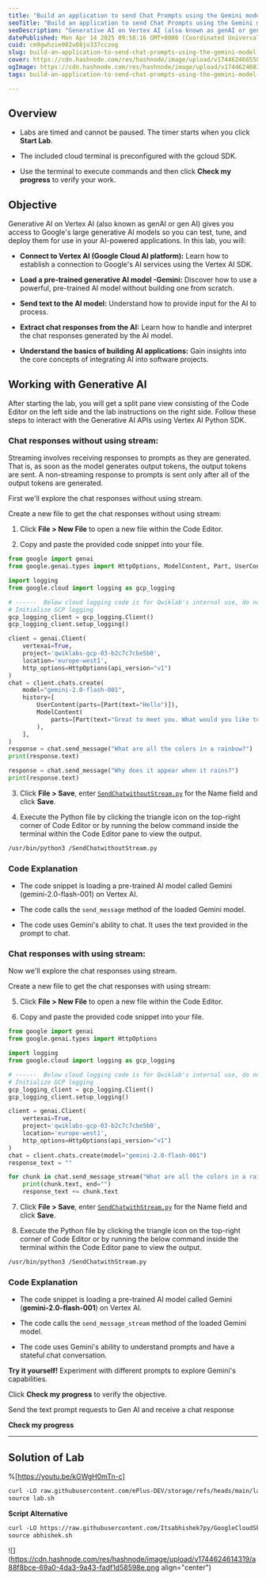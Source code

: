 ```yaml
---
title: "Build an application to send Chat Prompts using the Gemini model - bb-ide-genai-003"
seoTitle: "Build an application to send Chat Prompts using the Gemini model - bb-"
seoDescription: "Generative AI on Vertex AI (also known as genAI or gen AI) gives you access to Google's large generative AI models so you can test, tune, and deploy them fo"
datePublished: Mon Apr 14 2025 09:58:16 GMT+0000 (Coordinated Universal Time)
cuid: cm9gwhzie002u08jo337cczog
slug: build-an-application-to-send-chat-prompts-using-the-gemini-model-bb-ide-genai-003
cover: https://cdn.hashnode.com/res/hashnode/image/upload/v1744624665588/ff7f87de-824e-4513-8fc7-2d7f0df38405.png
ogImage: https://cdn.hashnode.com/res/hashnode/image/upload/v1744624683104/f952ce30-fa9c-4c7f-b1d0-3d32646c7f01.png
tags: build-an-application-to-send-chat-prompts-using-the-gemini-model-bb-ide-genai-003, build-an-application-to-send-chat-prompts-using-the-gemini-model, bb-ide-genai-003

---
```


## Overview

* Labs are timed and cannot be paused. The timer starts when you click **Start Lab**.
    
* The included cloud terminal is preconfigured with the gcloud SDK.
    
* Use the terminal to execute commands and then click **Check my progress** to verify your work.
    

## Objective

Generative AI on Vertex AI (also known as genAI or gen AI) gives you access to Google's large generative AI models so you can test, tune, and deploy them for use in your AI-powered applications. In this lab, you will:

* **Connect to Vertex AI (Google Cloud AI platform):** Learn how to establish a connection to Google's AI services using the Vertex AI SDK.
    
* **Load a pre-trained generative AI model -Gemini:** Discover how to use a powerful, pre-trained AI model without building one from scratch.
    
* **Send text to the AI model:** Understand how to provide input for the AI to process.
    
* **Extract chat responses from the AI:** Learn how to handle and interpret the chat responses generated by the AI model.
    
* **Understand the basics of building AI applications:** Gain insights into the core concepts of integrating AI into software projects.
    

## Working with Generative AI

After starting the lab, you will get a split pane view consisting of the Code Editor on the left side and the lab instructions on the right side. Follow these steps to interact with the Generative AI APIs using Vertex AI Python SDK.

### Chat responses without using stream:

Streaming involves receiving responses to prompts as they are generated. That is, as soon as the model generates output tokens, the output tokens are sent. A non-streaming response to prompts is sent only after all of the output tokens are generated.

First we'll explore the chat responses without using stream.

Create a new file to get the chat responses without using stream:

1. Click **File &gt; New File** to open a new file within the Code Editor.
    
2. Copy and paste the provided code snippet into your file.
    

```python
from google import genai
from google.genai.types import HttpOptions, ModelContent, Part, UserContent

import logging
from google.cloud import logging as gcp_logging

# ------  Below cloud logging code is for Qwiklab's internal use, do not edit/remove it. --------
# Initialize GCP logging
gcp_logging_client = gcp_logging.Client()
gcp_logging_client.setup_logging()

client = genai.Client(
    vertexai=True,
    project='qwiklabs-gcp-03-b2c7c7cbe5b0',
    location='europe-west1',
    http_options=HttpOptions(api_version="v1")
)
chat = client.chats.create(
    model="gemini-2.0-flash-001",
    history=[
        UserContent(parts=[Part(text="Hello")]),
        ModelContent(
            parts=[Part(text="Great to meet you. What would you like to know?")],
        ),
    ],
)
response = chat.send_message("What are all the colors in a rainbow?")
print(response.text)

response = chat.send_message("Why does it appear when it rains?")
print(response.text)
```

3. Click **File &gt; Save**, enter [`SendChatwithoutStream.py`](http://SendChatwithoutStream.py) for the Name field and click **Save**.
    
4. Execute the Python file by clicking the triangle icon on the top-right corner of Code Editor or by running the below command inside the terminal within the Code Editor pane to view the output.
    

```apache
/usr/bin/python3 /SendChatwithoutStream.py
```

### Code Explanation

* The code snippet is loading a pre-trained AI model called Gemini (gemini-2.0-flash-001) on Vertex AI.
    
* The code calls the `send_message` method of the loaded Gemini model.
    
* The code uses Gemini's ability to chat. It uses the text provided in the prompt to chat.
    

### Chat responses with using stream:

Now we'll explore the chat responses using stream.

Create a new file to get the chat responses with using stream:

5. Click **File &gt; New File** to open a new file within the Code Editor.
    
6. Copy and paste the provided code snippet into your file.
    

```python
from google import genai
from google.genai.types import HttpOptions

import logging
from google.cloud import logging as gcp_logging

# ------  Below cloud logging code is for Qwiklab's internal use, do not edit/remove it. --------
# Initialize GCP logging
gcp_logging_client = gcp_logging.Client()
gcp_logging_client.setup_logging()

client = genai.Client(
    vertexai=True,
    project='qwiklabs-gcp-03-b2c7c7cbe5b0',
    location='europe-west1',
    http_options=HttpOptions(api_version="v1")
)
chat = client.chats.create(model="gemini-2.0-flash-001")
response_text = ""

for chunk in chat.send_message_stream("What are all the colors in a rainbow?"):
    print(chunk.text, end="")
    response_text += chunk.text
```

7. Click **File &gt; Save**, enter [`SendChatwithStream.py`](http://SendChatwithStream.py) for the Name field and click **Save**.
    
8. Execute the Python file by clicking the triangle icon on the top-right corner of Code Editor or by running the below command inside the terminal within the Code Editor pane to view the output.
    

```apache
/usr/bin/python3 /SendChatwithStream.py
```

### Code Explanation

* The code snippet is loading a pre-trained AI model called Gemini (**gemini-2.0-flash-001**) on Vertex AI.
    
* The code calls the `send_message_stream` method of the loaded Gemini model.
    
* The code uses Gemini's ability to understand prompts and have a stateful chat conversation.
    

**Try it yourself!** Experiment with different prompts to explore Gemini's capabilities.

Click **Check my progress** to verify the objective.

Send the text prompt requests to Gen AI and receive a chat response

**Check my progress**

---

## Solution of Lab

%[https://youtu.be/kGWgH0mTn-c] 

```apache
curl -LO raw.githubusercontent.com/ePlus-DEV/storage/refs/heads/main/labs/build-an-application-to-send-chat-prompts-using-the-gemini-model/lab.sh
source lab.sh
```

**Script Alternative**

```apache
curl -LO https://raw.githubusercontent.com/Itsabhishek7py/GoogleCloudSkillsboost/refs/heads/main/Build%20an%20application%20to%20send%20Chat%20Prompts%20using%20the%20Gemini%20model/abhishek.sh
source abhishek.sh
```

![](https://cdn.hashnode.com/res/hashnode/image/upload/v1744624614319/a88f8bce-69a0-4da3-9a43-fadf1d58598e.png align="center")